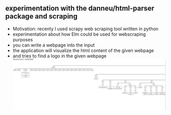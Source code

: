 ## experimentation with the danneu/html-parser package and scraping
- Motivation: recenty I used scrapy web scraping tool written in python
- experimentation about how Elm could be used for webscraping purposes
- you can write a webpage into the input
- the application will visualize the html content of the given webpage
- and tries to find a logo in the given webpage
![Alt text](image.png)